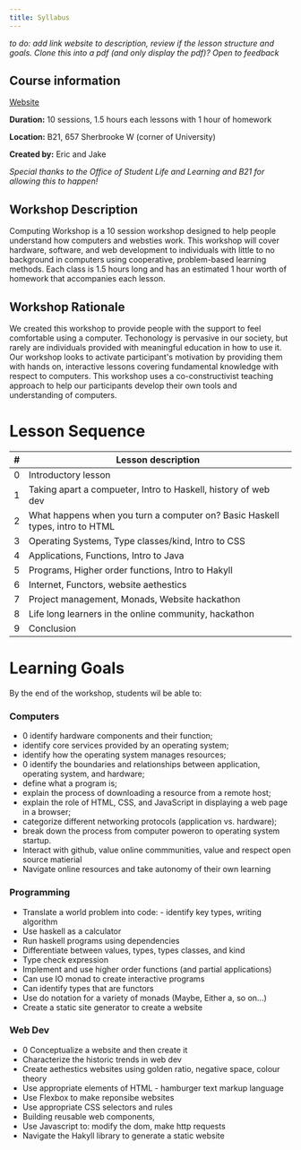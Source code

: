 ```yaml
---
title: Syllabus
---
```

*to do: add link website to description, review if the lesson structure and
goals. Clone this into a pdf (and only display the pdf)? Open to feedback*

Course information
------------------

[Website](localhost:8000)

**Duration:** 10 sessions, 1.5 hours each lessons with 1 hour of homework

**Location:** B21, 657 Sherbrooke W (corner of University)

**Created by:** Eric and Jake

*Special thanks to the Office of Student Life and Learning and B21 for allowing this to happen!*

Workshop Description
--------------------
Computing Workshop is a 10 session workshop designed to help people understand how computers and websties work. This workshop will cover hardware, software, and web development to individuals with little to no background in computers using cooperative, problem-based learning methods. Each class is 1.5 hours long and has an estimated 1 hour worth of homework that accompanies each lesson.

Workshop Rationale
------------------
We created this workshop to provide people with the support to feel comfortable using a computer. Techonology is pervasive in our society, but rarely are individuals provided with meaningful education in how to use it. Our workshop looks to activate participant's motivation by providing them with hands on, interactive lessons covering fundamental knowledge with respect to computers. This workshop uses a co-constructivist teaching approach to help our participants develop their own tools and understanding of computers.

Lesson Sequence
===============
|#| Lesson description |
|-|--------------------|
|0|Introductory lesson|
|1|Taking apart a compueter, Intro to Haskell, history of web dev|
|2|What happens when you turn a computer on? Basic Haskell types, intro to HTML|
|3|Operating Systems, Type classes/kind, Intro to CSS|
|4|Applications, Functions, Intro to Java|
|5|Programs, Higher order functions, Intro to Hakyll|
|6|Internet, Functors, website aethestics|
|7|Project management, Monads, Website hackathon|
|8|Life long learners in the online community, hackathon|
|9|Conclusion|

Learning Goals
==============

By the end of the workshop, students wil be able to:

### Computers

  * 0 identify hardware components and their function;
  * identify core services provided by an operating system;
  * identify how the operating system manages resources;
  * 0 identify the boundaries and relationships between application,
    operating system, and hardware;
  * define what a program is;
  * explain the process of downloading a resource from a remote host;
  * explain the role of HTML, CSS, and JavaScript in displaying a web page in a browser;
  * categorize different networking protocols (application vs. hardware);
  * break down the process from computer poweron to operating system startup.
  * Interact with github, value online commmunities, value and respect open source matierial 
  * Navigate online resources and take autonomy of their own learning

### Programming

  * Translate a world problem into code: - identify key types, writing algorithm 
  * Use haskell as a calculator
  * Run haskell programs using dependencies
  * Differentiate between values, types, types classes, and kind
  * Type check expression
  * Implement and use higher order functions (and partial applications)
  * Can use IO monad to create interactive programs
  * Can identify types that are functors
  * Use do notation for a variety of monads (Maybe, Either a, so on...)
  * Create a static site generator to create a website

### Web Dev

  * 0 Conceptualize a website and then create it
  * Characterize the historic trends in web dev
  * Create aethestics websites using golden ratio, negative space, colour theory
  * Use appropriate elements of HTML - hamburger text markup language
  * Use Flexbox to make reponsibe websites
  * Use appropriate CSS selectors and rules
  * Building reusable web components,
  * Use Javascript to: modify the dom, make http requests
  * Navigate the Hakyll library to generate a static website


